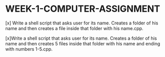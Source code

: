 # WEEK-1-COMPUTER-ASSIGNMENT

[x] Write a shell script that asks user for its name. Creates a folder of his name and then creates a file inside that folder with his name.cpp.

[x]Write a shell script that asks user for its name. Creates a folder of his name and then creates 5 files inside that folder with his name and ending with numbers 1-5.cpp. 

